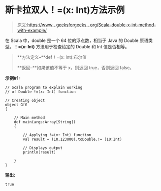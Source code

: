 # 斯卡拉双人！=(x: Int)方法示例

> 原文:[https://www . geeksforgeeks . org/Scala-double-x-int-method-with-example/](https://www.geeksforgeeks.org/scala-double-x-int-method-with-example/)

在 Scala 中，double 是一个 64 位的浮点数，相当于 Java 的 Double 原语类型。**！=(x: Int)** 方法用于检查给定的 Double 和 Int 值是否相等。

> **方法定义–**def！=(x: Int):布尔值
> 
> **返回–**如果该值不等于 x，则返回 true，否则返回 false。

**示例#1:**

```
// Scala program to explain working 
// of Double !=(x: Int) function

// Creating object
object GfG
{ 

    // Main method
    def main(args:Array[String])
    {

        // Applying !=(x: Int) function
        val result = (10.123000).toDouble.!= (10:Int)

        // Displays output
        println(result)

    }
} 
```

**输出:**

```
true

```